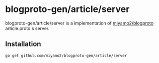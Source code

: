 # blogproto-gen/article/server

blogproto-gen/article/server is a implementation of [miyamo2/blogproto](https://github.com/miyamo2/blogproto) article.proto's server.

## Installation

```sh
go get github.com/miyamo2/blogproto-gen/article/server
```
